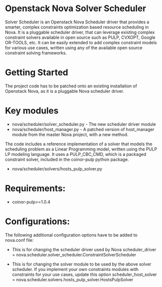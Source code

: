 Openstack Nova Solver Scheduler
===============================

Solver Scheduler is an Openstack Nova Scheduler driver that provides a smarter, complex constraints optimization based resource scheduling in Nova.  It is a pluggable scheduler driver, that can leverage existing complex constraint solvers available in open source such as PULP, CVXOPT, Google OR-TOOLS, etc. It can be easily extended to add complex constraint models for various use cases, written using any of the available open source constraint solving frameworks. 

Getting Started
===============
The project code has to be patched onto an existing installation of Openstack Nova, as it is a pluggable Nova scheduler driver.

Key modules
===========
* nova/scheduler/solver_scheduler.py    -  The new scheduler driver module
* nova/scheduler/host_manager.py   - A patched version of host_manager module from the master Nova project, with a new method.

The code includes a reference implementation of a solver that models the scheduling problem as a Linear Programming model, written using the PULP LP modeling language. It uses a PULP_CBC_CMD, which is a packaged constraint solver, included in the coinor-pulp python package.  

*  nova/scheduler/solvers/hosts_pulp_solver.py


Requirements:
=============
* coinor-pulp>=1.0.4
  
Configurations:
==============

The following additional configuration options have to be added to nova.conf file:

* This is for changing the scheduler driver used by Nova
scheduler_driver = nova.scheduler.solver_scheduler.ConstraintSolverScheduler

* This is for changing the solver module to be used by the above solver scheduler. If you implement your own constraints modules with constraints for your use cases, update this option
scheduler_host_solver = nova.scheduler.solvers.hosts_pulp_solver.HostsPulpSolver


